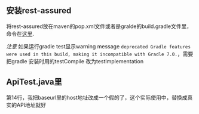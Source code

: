 ## 安装rest-assured
将rest-assured放在maven的pop.xml文件或者是gralde的build.gradle文件里，命令在[这里](https://mvnrepository.com/artifact/io.rest-assured/rest-assured/4.3.0).

*注意* 如果运行gradle test显示warning message
```deprecated Gradle features were used in this build, making it incompatible with Gradle 7.0.```，需要把gradle 安装时用的testCompile 改为testImplementation

## ApiTest.java里
第14行，我把baseurl里的host地址改成一个假的了，这个实际使用中，替换成真实的API地址就好

